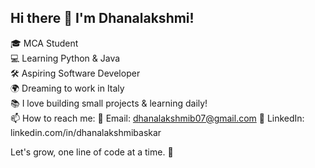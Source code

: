 ## Hi there 👋 I'm Dhanalakshmi!

🎓 MCA Student  
💻 Learning Python & Java  
🛠️ Aspiring Software Developer  
🌍 Dreaming to work in Italy  
📚 I love building small projects & learning daily!  
📫 How to reach me: 📧 Email: dhanalakshmib07@gmail.com 
                    💼 LinkedIn: linkedin.com/in/dhanalakshmibaskar

Let's grow, one line of code at a time. 🌱
